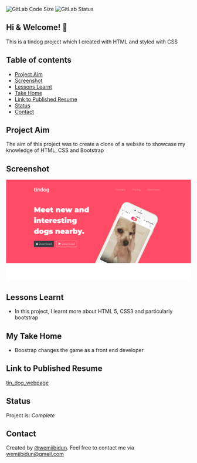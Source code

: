 
![GitLab Code Size](https://img.shields.io/github/languages/code-size/wemiibidun/tin_dog_project)
![GitLab Status](https://flat.badgen.net/github/status/micromatch/micromatch)

## Hi & Welcome! 👋

This is a tindog project which I created with HTML and styled with CSS


## Table of contents
* [Project Aim](#project-aim)
* [Screenshot](#screenshot)
* [Lessons Learnt](#lessons-learnt)
* [Take Home](#features)
* [Link to Published Resume](#link-to-published-portfolio)
* [Status](#status)
* [Contact](#contact)


## Project Aim
The aim of this project was to create a clone of a website to showcase my knowledge of HTML, CSS and Bootstrap

## Screenshot
![Sample image](https://github.com/wemiibidun/tin_dog_project/blob/master/tin_dog.png)


## Lessons Learnt

- In this project, I learnt more about HTML 5, CSS3 and particularly bootstrap


## My Take Home

- Boostrap changes the game as a front end developer


## Link to Published Resume

[tin_dog_webpage](https://wemiibidun.github.io/tin_dog_project/)


## Status
Project is: _Complete_

## Contact
Created by [@wemiibidun](https://twitter.com/wemiibidun/). Feel free to contact me via wemiibidun@gmail.com

